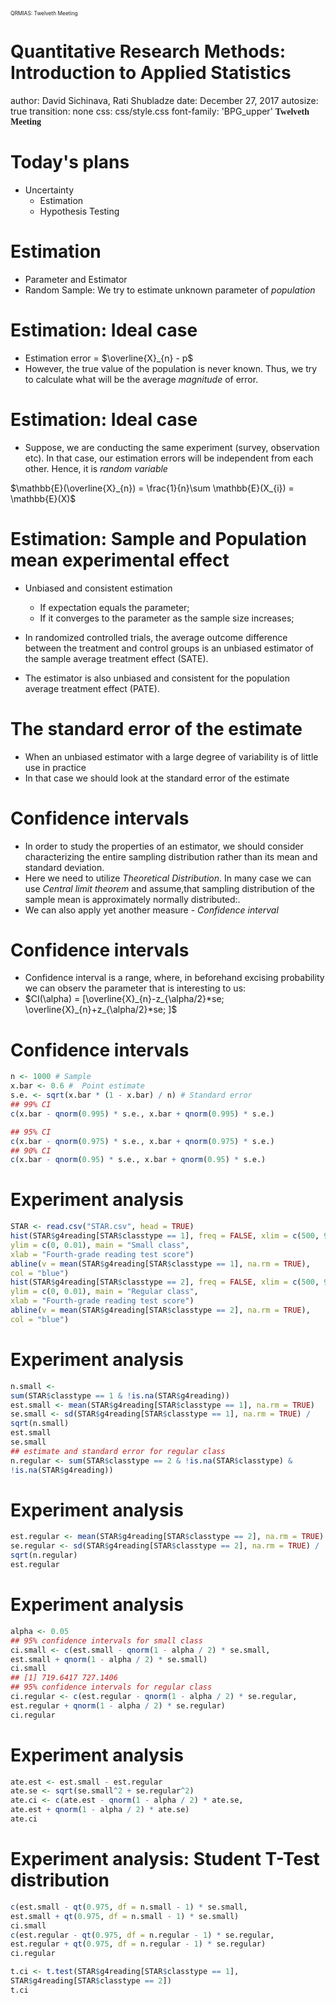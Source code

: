 <div class="header" style="margin-top:0 px;font-size:60%;">QRMIAS: Twelveth Meeting</div>

Quantitative Research Methods: Introduction to Applied Statistics
========================================================
author: David Sichinava, Rati Shubladze
date: December 27, 2017
autosize: true
transition: none
css: css/style.css
font-family: 'BPG_upper'
<span style="font-weight:bold; font-family:BPG_upper;">Twelveth Meeting</span>




Today's plans
========================================================

* Uncertainty
	+ Estimation
	+ Hypothesis Testing

Estimation
========================================================
* Parameter and Estimator
* Random Sample: We try to estimate unknown parameter of _population_

Estimation: Ideal case
========================================================
* Estimation error = $\overline{X}_{n} - p$
*  However, the true value of the population is never known. Thus, we try to calculate what will be the average _magnitude_ of error.

Estimation: Ideal case
========================================================
* Suppose, we are conducting the same experiment (survey, observation etc). In that case, our estimation errors will be independent from each other. Hence, it is _random variable_

$\mathbb{E}(\overline{X}_{n}) = \frac{1}{n}\sum \mathbb{E}(X_{i}) = \mathbb{E}(X)$

Estimation: Sample and Population mean experimental effect
========================================================
* Unbiased and consistent estimation
	+ If expectation equals the parameter;
	+ If it converges to the parameter as the sample size increases;
	
* In randomized controlled trials, the average outcome difference between the treatment and control groups is an unbiased estimator of the sample average treatment effect (SATE). 
* The estimator is also unbiased and consistent for the population average treatment effect (PATE).

The standard error of the estimate
========================================================
* When  an unbiased estimator with a large degree of variability is of little use in practice
* In that case we should look at the standard error of the estimate

Confidence intervals
========================================================

* In order to study the properties of an estimator, we should consider characterizing the entire sampling distribution rather than its mean and standard deviation. 
* Here we need to utilize _Theoretical Distribution_. In many case we can use _Central limit theorem_ and assume,that  sampling distribution of the sample mean is approximately normally distributed:. 
* We can also apply yet another measure - _Confidence interval_

Confidence intervals
========================================================
* Confidence interval is a range, where, in beforehand excising probability we can observ the parameter that is interesting to us:
* $CI(\alpha) = [\overline{X}_{n}-z_{\alpha/2}*se; \overline{X}_{n}+z_{\alpha/2}*se; ]$

Confidence intervals
========================================================

```r
n <- 1000 # Sample
x.bar <- 0.6 #  Point estimate
s.e. <- sqrt(x.bar * (1 - x.bar) / n) # Standard error
## 99% CI
c(x.bar - qnorm(0.995) * s.e., x.bar + qnorm(0.995) * s.e.)

## 95% CI
c(x.bar - qnorm(0.975) * s.e., x.bar + qnorm(0.975) * s.e.)
## 90% CI
c(x.bar - qnorm(0.95) * s.e., x.bar + qnorm(0.95) * s.e.)
```

Experiment analysis
========================================================

```r
STAR <- read.csv("STAR.csv", head = TRUE)
hist(STAR$g4reading[STAR$classtype == 1], freq = FALSE, xlim = c(500, 900),
ylim = c(0, 0.01), main = "Small class",
xlab = "Fourth-grade reading test score")
abline(v = mean(STAR$g4reading[STAR$classtype == 1], na.rm = TRUE),
col = "blue")
hist(STAR$g4reading[STAR$classtype == 2], freq = FALSE, xlim = c(500, 900),
ylim = c(0, 0.01), main = "Regular class",
xlab = "Fourth-grade reading test score")
abline(v = mean(STAR$g4reading[STAR$classtype == 2], na.rm = TRUE),
col = "blue")
```

Experiment analysis
========================================================

```r
n.small <-
sum(STAR$classtype == 1 & !is.na(STAR$g4reading))
est.small <- mean(STAR$g4reading[STAR$classtype == 1], na.rm = TRUE)
se.small <- sd(STAR$g4reading[STAR$classtype == 1], na.rm = TRUE) /
sqrt(n.small)
est.small
se.small
## estimate and standard error for regular class
n.regular <- sum(STAR$classtype == 2 & !is.na(STAR$classtype) &
!is.na(STAR$g4reading))
```

Experiment analysis
========================================================

```r
est.regular <- mean(STAR$g4reading[STAR$classtype == 2], na.rm = TRUE)
se.regular <- sd(STAR$g4reading[STAR$classtype == 2], na.rm = TRUE) /
sqrt(n.regular)
est.regular
```

Experiment analysis
========================================================

```r
alpha <- 0.05
## 95% confidence intervals for small class
ci.small <- c(est.small - qnorm(1 - alpha / 2) * se.small,
est.small + qnorm(1 - alpha / 2) * se.small)
ci.small
## [1] 719.6417 727.1406
## 95% confidence intervals for regular class
ci.regular <- c(est.regular - qnorm(1 - alpha / 2) * se.regular,
est.regular + qnorm(1 - alpha / 2) * se.regular)
ci.regular
```

Experiment analysis
========================================================

```r
ate.est <- est.small - est.regular
ate.se <- sqrt(se.small^2 + se.regular^2)
ate.ci <- c(ate.est - qnorm(1 - alpha / 2) * ate.se,
ate.est + qnorm(1 - alpha / 2) * ate.se)
ate.ci
```

Experiment analysis: Student T-Test distribution 
========================================================

```r
c(est.small - qt(0.975, df = n.small - 1) * se.small,
est.small + qt(0.975, df = n.small - 1) * se.small)
ci.small
c(est.regular - qt(0.975, df = n.regular - 1) * se.regular,
est.regular + qt(0.975, df = n.regular - 1) * se.regular)
ci.regular

t.ci <- t.test(STAR$g4reading[STAR$classtype == 1],
STAR$g4reading[STAR$classtype == 2])
t.ci
```
